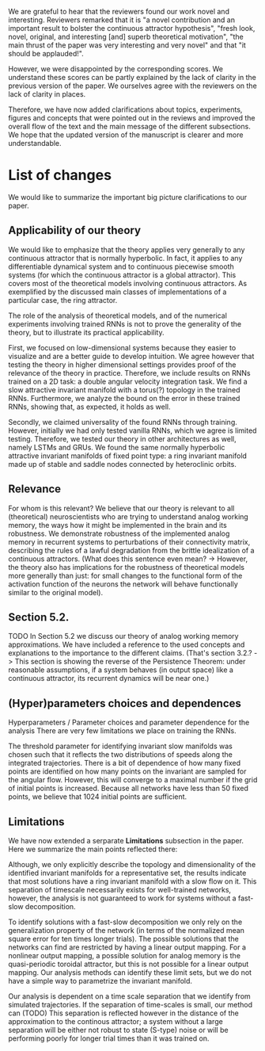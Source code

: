 We are grateful to hear that the reviewers found our work novel and interesting. Reviewers remarked that it is "a novel contribution and an important result to bolster the continuous attractor hypothesis", "fresh look, novel, original, and interesting [and] superb theoretical motivation", "the main thrust of the paper was very interesting and very novel" and that "it should be applauded!".

However, we were disappointed by the corresponding scores.
We understand these scores can be partly explained by the lack of clarity in the previous version of the paper. We ourselves agree with the reviewers on the lack of clarity in places.

Therefore, we have now added clarifications about topics, experiments, figures and concepts that were pointed out in the reviews and improved the overall flow of the text and the main message of the different subsections. We hope that the updated version of the manuscript is clearer and more understandable.

# List of changes

We would like to summarize the important big picture clarifications to our paper.

## Applicability of our theory

We would like to emphasize that the theory applies very generally to any continuous attractor that is normally hyperbolic.
In fact, it applies to any differentiable dynamical system
and to continuous piecewise smooth systems (for which the continuous attractor is a global attractor).
This covers most of the theoretical models involving continuous attractors. As exemplified by the discussed main classes of implementations of a particular case, the ring attractor.

The role of the analysis of theoretical models, and of the numerical experiments involving trained RNNs is not to prove the generality of the theory, but to illustrate its practical applicability.

First, we focused on low-dimensional systems because they easier to visualize and are a better guide to develop intuition.
We agree however that testing the theory in higher dimensional settings provides proof of the relevance of the theory in practice.
Therefore, we include results on RNNs trained on a 2D task: a double angular velocity integration task.
We find a slow attractive invariant manifold with a torus(?) topology in the trained RNNs.
Furthermore, we analyze the bound on the error in these trained RNNs, showing that, as expected, it holds as well.

Secondly, we claimed universality of the found RNNs through training. However, initially we had only tested vanilla RNNs, which we agree is limited testing. 
Therefore, we tested our theory in other architectures as well, namely LSTMs and GRUs.
We found the same normally hyperbolic attractive invariant manifolds of fixed point type: a ring invariant manifold made up of stable and saddle nodes connected by heteroclinic orbits.

## Relevance

For whom is this relevant? <!--# Discuss contributions and impacts-->
We believe that our theory is relevant to all (theoretical) neuroscientists who are trying to understand analog working memory, the ways how it might be implemented in the brain and its robustness. 
We demonstrate robustness of the implemented analog memory in recurrent systems to perturbations of their connectivity matrix, describing the rules of a lawful degradation from the brittle idealization of a continuous attractors.
(What does this sentence even mean? -> However, the theory also has implications for the robustness of theoretical models more generally than just: for small changes to the functional form of the activation function of the neurons the network will behave functionally similar to the original model).

## Section 5.2.

TODO
In Section 5.2 we discuss our theory of analog working memory approximations.
We have included a reference to the used concepts and explanations to the importance to the different claims.
(That's section 3.2.? -> This section is showing the reverse of the Persistence Theorem: under reasonable assumptions, if a system behaves (in output space) like a continuous attractor, its recurrent dynamics will be near one.)


## (Hyper)parameters choices and dependences

Hyperparameters / Parameter choices and parameter dependence for the analysis
There are very few limitations we place on training the RNNs. 

The threshold parameter for identifying invariant slow manifolds was chosen such that it reflects the two distributions of speeds along the integrated trajectories. 
There is a bit of dependence of how many fixed points are identified on how many points on the invariant are sampled for the angular flow.
However, this will converge to a maximal number if the grid of initial points is increased.
Because all networks have less than 50 fixed points, we believe that 1024 initial points are sufficient.

## Limitations

We have now extended a serparate **Limitations** subsection in the paper. Here we summarize the main points reflected there:

Although, we only explicitly describe the topology and dimensionality of the identified invariant manifolds for a representative set, the results indicate that most solutions have a ring invariant manifold with a slow flow on it.
This separation of timescale necessarily exists for well-trained networks, however, the analysis is not guaranteed to work for systems without a fast-slow decomposition.

To identify solutions with a fast-slow decomposition we only rely on the generalization property of the network (in terms of the normalized mean square error for ten times longer trials).
The possible solutions that the networks can find are restricted by having a linear output mapping.
For a nonlinear output mapping, a possible solution for analog memory is the quasi-periodic toroidal attractor, but this is not possible for a linear output mapping.
Our analysis methods can identify these limit sets, but we do not have a simple way to parametrize the invariant manifold.

Our analysis is dependent on a time scale separation that we identify from simulated trajectories.
If the separation of time-scales is small, our method can (TODO)
This separation is reflected however in the distance of the approximation to the continous attractor; a system without a large separation will be either not robust to state (S-type) noise or will be performing poorly for longer trial times than it was trained on.




